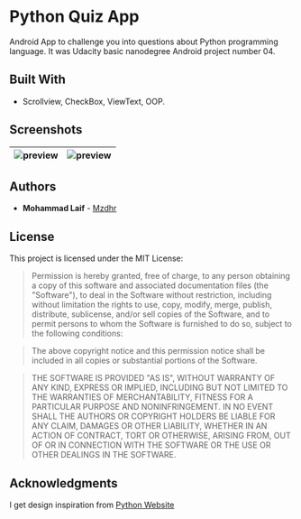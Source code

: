 # Python Quiz App
Android App to challenge you into questions about Python programming language. It was Udacity basic nanodegree Android project number 04.

## Built With
* Scrollview, CheckBox, ViewText, OOP.

## Screenshots
| ![preview](../master/preview.png "PythonQuizApp")  | ![preview](../master/preview2.png "PythonQuizApp")  |
|---------------|----------------|

## Authors
* **Mohammad Laif** - [Mzdhr](https://mzdhr.com)

## License

This project is licensed under the MIT License:

> Permission is hereby granted, free of charge, to any person obtaining a copy of this software and associated documentation files (the "Software"), to deal in the Software without restriction, including without limitation the rights to use, copy, modify, merge, publish, distribute, sublicense, and/or sell copies of the Software, and to permit persons to whom the Software is furnished to do so, subject to the following conditions:

> The above copyright notice and this permission notice shall be included in all copies or substantial portions of the Software.

> THE SOFTWARE IS PROVIDED "AS IS", WITHOUT WARRANTY OF ANY KIND, EXPRESS OR IMPLIED, INCLUDING BUT NOT LIMITED TO THE WARRANTIES OF MERCHANTABILITY, FITNESS FOR A PARTICULAR PURPOSE AND NONINFRINGEMENT. IN NO EVENT SHALL THE AUTHORS OR COPYRIGHT HOLDERS BE LIABLE FOR ANY CLAIM, DAMAGES OR OTHER LIABILITY, WHETHER IN AN ACTION OF CONTRACT, TORT OR OTHERWISE, ARISING FROM, OUT OF OR IN CONNECTION WITH THE SOFTWARE OR THE USE OR OTHER DEALINGS IN THE SOFTWARE.


## Acknowledgments
I get design inspiration from [Python Website](https://www.python.org/)
